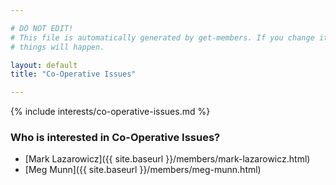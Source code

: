 ```yaml
---

# DO NOT EDIT!
# This file is automatically generated by get-members. If you change it, bad
# things will happen.

layout: default
title: "Co-Operative Issues"

---
```


{% include interests/co-operative-issues.md %}

### Who is interested in Co-Operative Issues?


* [Mark Lazarowicz]({{ site.baseurl }}/members/mark-lazarowicz.html)
* [Meg Munn]({{ site.baseurl }}/members/meg-munn.html)
